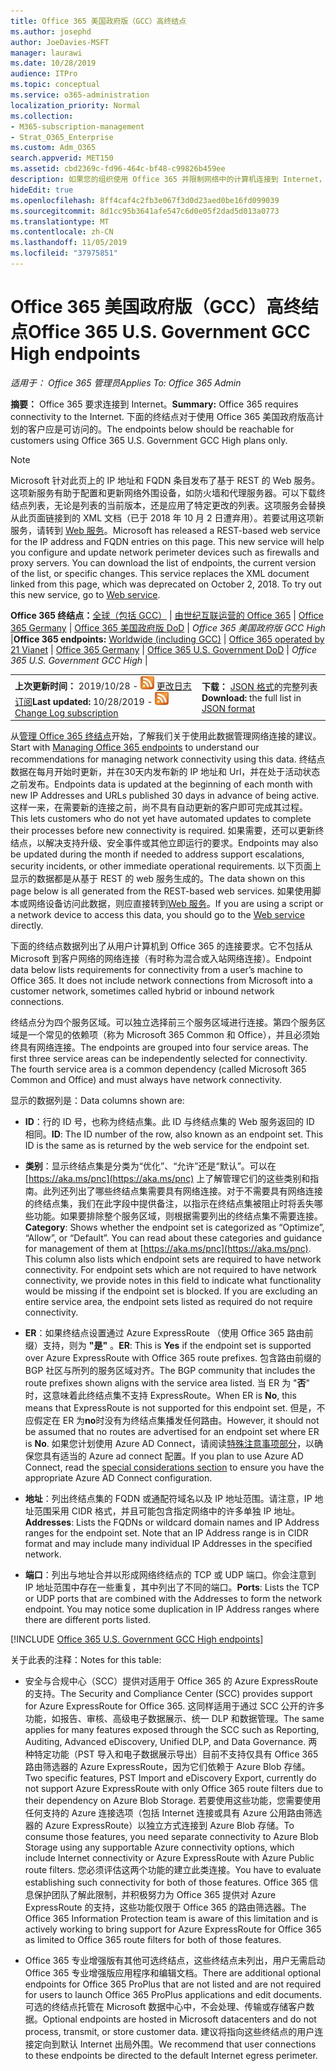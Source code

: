 ```yaml
---
title: Office 365 美国政府版（GCC）高终结点
ms.author: josephd
author: JoeDavies-MSFT
manager: laurawi
ms.date: 10/28/2019
audience: ITPro
ms.topic: conceptual
ms.service: o365-administration
localization_priority: Normal
ms.collection:
- M365-subscription-management
- Strat_O365_Enterprise
ms.custom: Adm_O365
search.appverid: MET150
ms.assetid: cbd2369c-fd96-464c-bf48-c99826b459ee
description: 如果您的组织使用 Office 365 并限制网络中的计算机连接到 Internet，则在下面将找到应包含在出站允许列表中的终结点（Fqdn、端口、Url、IPv4 和 IPv6 地址范围），以确保您的计算机可以成功使用 Office 365。
hideEdit: true
ms.openlocfilehash: 8ff4caf4c2fb3e067f3d0d23aed0be16fd099039
ms.sourcegitcommit: 8d1cc95b3641afe547c6d0e05f2dad5d013a0773
ms.translationtype: MT
ms.contentlocale: zh-CN
ms.lasthandoff: 11/05/2019
ms.locfileid: "37975851"
---
```

# <a name="office-365-us-government-gcc-high-endpoints"></a><span data-ttu-id="77173-103">Office 365 美国政府版（GCC）高终结点</span><span class="sxs-lookup"><span data-stu-id="77173-103">Office 365 U.S. Government GCC High endpoints</span></span>

 <span data-ttu-id="77173-104">*适用于： Office 365 管理员*</span><span class="sxs-lookup"><span data-stu-id="77173-104">*Applies To: Office 365 Admin*</span></span>

<span data-ttu-id="77173-105">**摘要：** Office 365 要求连接到 Internet。</span><span class="sxs-lookup"><span data-stu-id="77173-105">**Summary:** Office 365 requires connectivity to the Internet.</span></span> <span data-ttu-id="77173-106">下面的终结点对于使用 Office 365 美国政府版高计划的客户应是可访问的。</span><span class="sxs-lookup"><span data-stu-id="77173-106">The endpoints below should be reachable for customers using Office 365 U.S. Government GCC High plans only.</span></span>
  
> [!NOTE]
> <span data-ttu-id="77173-p102">Microsoft 针对此页上的 IP 地址和 FQDN 条目发布了基于 REST 的 Web 服务。这项新服务有助于配置和更新网络外围设备，如防火墙和代理服务器。可以下载终结点列表，无论是列表的当前版本，还是应用了特定更改的列表。这项服务会替换从此页面链接到的 XML 文档（已于 2018 年 10 月 2 日遭弃用）。若要试用这项新服务，请转到 [Web 服务](office-365-ip-web-service.md)。</span><span class="sxs-lookup"><span data-stu-id="77173-p102">Microsoft has released a REST-based web service for the IP address and FQDN entries on this page. This new service will help you configure and update network perimeter devices such as firewalls and proxy servers. You can download the list of endpoints, the current version of the list, or specific changes. This service replaces the XML document linked from this page, which was deprecated on October 2, 2018. To try out this new service, go to [Web service](office-365-ip-web-service.md).</span></span>
  
 <span data-ttu-id="77173-112">**Office 365 终结点：**[全球（包括 GCC）](urls-and-ip-address-ranges.md) | [由世纪互联运营的 Office 365](urls-and-ip-address-ranges-21vianet.md)  | [Office 365 Germany](office-365-germany-endpoints.md)  | [Office 365 美国政府版 DoD](office-365-u-s-government-dod-endpoints.md) | *Office 365 美国政府版 GCC High* |</span><span class="sxs-lookup"><span data-stu-id="77173-112">**Office 365 endpoints:** [Worldwide (including GCC)](urls-and-ip-address-ranges.md) | [Office 365 operated by 21 Vianet](urls-and-ip-address-ranges-21vianet.md)  | [Office 365 Germany](office-365-germany-endpoints.md)  | [Office 365 U.S. Government DoD](office-365-u-s-government-dod-endpoints.md) | *Office 365 U.S. Government GCC High* |</span></span>
  
|||
|:-----|:-----|
|<span data-ttu-id="77173-113">**上次更新时间：** 2019/10/28 - ![RSS](media/5dc6bb29-25db-4f44-9580-77c735492c4b.png) [更改日志订阅](https://endpoints.office.com/version/USGOVGCCHigh?allversions=true&format=rss&clientrequestid=b10c5ed1-bad1-445f-b386-b919946339a7)</span><span class="sxs-lookup"><span data-stu-id="77173-113">**Last updated:** 10/28/2019 - ![RSS](media/5dc6bb29-25db-4f44-9580-77c735492c4b.png) [Change Log subscription](https://endpoints.office.com/version/USGOVGCCHigh?allversions=true&format=rss&clientrequestid=b10c5ed1-bad1-445f-b386-b919946339a7)</span></span> <br/> |<span data-ttu-id="77173-114">**下载：** [JSON 格式](https://endpoints.office.com/endpoints/USGOVGCCHigh?clientrequestid=b10c5ed1-bad1-445f-b386-b919946339a7)的完整列表</span><span class="sxs-lookup"><span data-stu-id="77173-114">**Download:** the full list in [JSON format](https://endpoints.office.com/endpoints/USGOVGCCHigh?clientrequestid=b10c5ed1-bad1-445f-b386-b919946339a7)</span></span> <br/> |
   
 <span data-ttu-id="77173-115">从[管理 Office 365 终结点](managing-office-365-endpoints.md)开始，了解我们关于使用此数据管理网络连接的建议。</span><span class="sxs-lookup"><span data-stu-id="77173-115">Start with [Managing Office 365 endpoints](managing-office-365-endpoints.md) to understand our recommendations for managing network connectivity using this data.</span></span> <span data-ttu-id="77173-116">终结点数据在每月开始时更新，并在30天内发布新的 IP 地址和 Url，并在处于活动状态之前发布。</span><span class="sxs-lookup"><span data-stu-id="77173-116">Endpoints data is updated at the beginning of each month with new IP Addresses and URLs published 30 days in advance of being active.</span></span> <span data-ttu-id="77173-117">这样一来，在需要新的连接之前，尚不具有自动更新的客户即可完成其过程。</span><span class="sxs-lookup"><span data-stu-id="77173-117">This lets customers who do not yet have automated updates to complete their processes before new connectivity is required.</span></span> <span data-ttu-id="77173-118">如果需要，还可以更新终结点，以解决支持升级、安全事件或其他立即运行的要求。</span><span class="sxs-lookup"><span data-stu-id="77173-118">Endpoints may also be updated during the month if needed to address support escalations, security incidents, or other immediate operational requirements.</span></span> <span data-ttu-id="77173-119">以下页面上显示的数据都是从基于 REST 的 web 服务生成的。</span><span class="sxs-lookup"><span data-stu-id="77173-119">The data shown on this page below is all generated from the REST-based web services.</span></span> <span data-ttu-id="77173-120">如果使用脚本或网络设备访问此数据，则应直接转到[Web 服务](office-365-ip-web-service.md)。</span><span class="sxs-lookup"><span data-stu-id="77173-120">If you are using a script or a network device to access this data, you should go to the [Web service](office-365-ip-web-service.md) directly.</span></span>

<span data-ttu-id="77173-p104">下面的终结点数据列出了从用户计算机到 Office 365 的连接要求。它不包括从 Microsoft 到客户网络的网络连接（有时称为混合或入站网络连接）。</span><span class="sxs-lookup"><span data-stu-id="77173-p104">Endpoint data below lists requirements for connectivity from a user’s machine to Office 365. It does not include network connections from Microsoft into a customer network, sometimes called hybrid or inbound network connections.</span></span>

<span data-ttu-id="77173-p105">终结点分为四个服务区域。可以独立选择前三个服务区域进行连接。第四个服务区域是一个常见的依赖项（称为 Microsoft 365 Common 和 Office），并且必须始终具有网络连接。</span><span class="sxs-lookup"><span data-stu-id="77173-p105">The endpoints are grouped into four service areas. The first three service areas can be independently selected for connectivity. The fourth service area is a common dependency (called Microsoft 365 Common and Office) and must always have network connectivity.</span></span>

<span data-ttu-id="77173-126">显示的数据列是：</span><span class="sxs-lookup"><span data-stu-id="77173-126">Data columns shown are:</span></span>

- <span data-ttu-id="77173-p106">**ID**：行的 ID 号，也称为终结点集。此 ID 与终结点集的 Web 服务返回的 ID 相同。</span><span class="sxs-lookup"><span data-stu-id="77173-p106">**ID**: The ID number of the row, also known as an endpoint set. This ID is the same as is returned by the web service for the endpoint set.</span></span>

- <span data-ttu-id="77173-p107">**类别**：显示终结点集是分类为“优化”、“允许”还是“默认”。可以在 [https://aka.ms/pnc](https://aka.ms/pnc) 上了解管理它们的这些类别和指南。此列还列出了哪些终结点集需要具有网络连接。对于不需要具有网络连接的终结点集，我们在此字段中提供备注，以指示在终结点集被阻止时将丢失哪些功能。如果要排除整个服务区域，则根据需要列出的终结点集不需要连接。</span><span class="sxs-lookup"><span data-stu-id="77173-p107">**Category**: Shows whether the endpoint set is categorized as “Optimize”, “Allow”, or “Default”. You can read about these categories and guidance for management of them at [https://aka.ms/pnc](https://aka.ms/pnc). This column also lists which endpoint sets are required to have network connectivity. For endpoint sets which are not required to have network connectivity, we provide notes in this field to indicate what functionality would be missing if the endpoint set is blocked. If you are excluding an entire service area, the endpoint sets listed as required do not require connectivity.</span></span>

- <span data-ttu-id="77173-134">**ER**：如果终结点设置通过 Azure ExpressRoute （使用 Office 365 路由前缀）支持，则为 **"是"** 。</span><span class="sxs-lookup"><span data-stu-id="77173-134">**ER**: This is **Yes** if the endpoint set is supported over Azure ExpressRoute with Office 365 route prefixes.</span></span> <span data-ttu-id="77173-135">包含路由前缀的 BGP 社区与所列的服务区域对齐。</span><span class="sxs-lookup"><span data-stu-id="77173-135">The BGP community that includes the route prefixes shown aligns with the service area listed.</span></span> <span data-ttu-id="77173-136">当 ER 为 "**否**" 时，这意味着此终结点集不支持 ExpressRoute。</span><span class="sxs-lookup"><span data-stu-id="77173-136">When ER is **No**, this means that ExpressRoute is not supported for this endpoint set.</span></span> <span data-ttu-id="77173-137">但是，不应假定在 ER 为**no**时没有为终结点集播发任何路由。</span><span class="sxs-lookup"><span data-stu-id="77173-137">However, it should not be assumed that no routes are advertised for an endpoint set where ER is **No**.</span></span> <span data-ttu-id="77173-138">如果您计划使用 Azure AD Connect，请阅读[特殊注意事项部分](https://docs.microsoft.com/azure/active-directory/connect/active-directory-AADconnect-instances#microsoft-azure-government-cloud)，以确保您具有适当的 Azure ad connect 配置。</span><span class="sxs-lookup"><span data-stu-id="77173-138">If you plan to use Azure AD Connect, read the [special considerations section](https://docs.microsoft.com/azure/active-directory/connect/active-directory-AADconnect-instances#microsoft-azure-government-cloud) to ensure you have the appropriate Azure AD Connect configuration.</span></span>

- <span data-ttu-id="77173-p109">**地址**：列出终结点集的 FQDN 或通配符域名以及 IP 地址范围。请注意，IP 地址范围采用 CIDR 格式，并且可能包含指定网络中的许多单独 IP 地址。</span><span class="sxs-lookup"><span data-stu-id="77173-p109">**Addresses**: Lists the FQDNs or wildcard domain names and IP Address ranges for the endpoint set. Note that an IP Address range is in CIDR format and may include many individual IP Addresses in the specified network.</span></span>
 
- <span data-ttu-id="77173-p110">**端口**：列出与地址合并以形成网络终结点的 TCP 或 UDP 端口。你会注意到 IP 地址范围中存在一些重复，其中列出了不同的端口。</span><span class="sxs-lookup"><span data-stu-id="77173-p110">**Ports**: Lists the TCP or UDP ports that are combined with the Addresses to form the network endpoint. You may notice some duplication in IP Address ranges where there are different ports listed.</span></span>
 
[!INCLUDE [Office 365 U.S. Government GCC High endpoints](./includes/office-365-u.s.-government-gcc-high-endpoints.md)]

<span data-ttu-id="77173-143">关于此表的注释：</span><span class="sxs-lookup"><span data-stu-id="77173-143">Notes for this table:</span></span>

- <span data-ttu-id="77173-144">安全与合规中心（SCC）提供对适用于 Office 365 的 Azure ExpressRoute 的支持。</span><span class="sxs-lookup"><span data-stu-id="77173-144">The Security and Compliance Center (SCC) provides support for Azure ExpressRoute for Office 365.</span></span> <span data-ttu-id="77173-145">这同样适用于通过 SCC 公开的许多功能，如报告、审核、高级电子数据展示、统一 DLP 和数据管理。</span><span class="sxs-lookup"><span data-stu-id="77173-145">The same applies for many features exposed through the SCC such as Reporting, Auditing, Advanced eDiscovery, Unified DLP, and Data Governance.</span></span> <span data-ttu-id="77173-146">两种特定功能（PST 导入和电子数据展示导出）目前不支持仅具有 Office 365 路由筛选器的 Azure ExpressRoute，因为它们依赖于 Azure Blob 存储。</span><span class="sxs-lookup"><span data-stu-id="77173-146">Two specific features, PST Import and eDiscovery Export, currently do not support Azure ExpressRoute with only Office 365 route filters due to their dependency on Azure Blob Storage.</span></span> <span data-ttu-id="77173-147">若要使用这些功能，您需要使用任何支持的 Azure 连接选项（包括 Internet 连接或具有 Azure 公用路由筛选器的 Azure ExpressRoute）以独立方式连接到 Azure Blob 存储。</span><span class="sxs-lookup"><span data-stu-id="77173-147">To consume those features, you need separate connectivity to Azure Blob Storage using any supportable Azure connectivity options, which include Internet connectivity or Azure ExpressRoute with Azure Public route filters.</span></span> <span data-ttu-id="77173-148">您必须评估这两个功能的建立此类连接。</span><span class="sxs-lookup"><span data-stu-id="77173-148">You have to evaluate establishing such connectivity for both of those features.</span></span> <span data-ttu-id="77173-149">Office 365 信息保护团队了解此限制，并积极努力为 Office 365 提供对 Azure ExpressRoute 的支持，这些功能仅限于 Office 365 的路由筛选器。</span><span class="sxs-lookup"><span data-stu-id="77173-149">The Office 365 Information Protection team is aware of this limitation and is actively working to bring support for Azure ExpressRoute for Office 365 as limited to Office 365 route filters for both of those features.</span></span>

- <span data-ttu-id="77173-150">Office 365 专业增强版有其他可选终结点，这些终结点未列出，用户无需启动 Office 365 专业增强版应用程序和编辑文档。</span><span class="sxs-lookup"><span data-stu-id="77173-150">There are additional optional endpoints for Office 365 ProPlus that are not listed and are not required for users to launch Office 365 ProPlus applications and edit documents.</span></span> <span data-ttu-id="77173-151">可选的终结点托管在 Microsoft 数据中心中，不会处理、传输或存储客户数据。</span><span class="sxs-lookup"><span data-stu-id="77173-151">Optional endpoints are hosted in Microsoft datacenters and do not process, transmit, or store customer data.</span></span> <span data-ttu-id="77173-152">建议将指向这些终结点的用户连接定向到默认 Internet 出局外围。</span><span class="sxs-lookup"><span data-stu-id="77173-152">We recommend that user connections to these endpoints be directed to the default Internet egress perimeter.</span></span>

